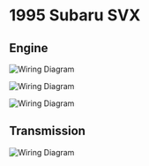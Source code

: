 # 1995 Subaru SVX

## Engine

![Wiring Diagram](Images/Subaru_svx_1995_e1.png)

![Wiring Diagram](Images/Subaru_svx_1995_e2.png)

![Wiring Diagram](Images/Subaru_svx_1995_e3.png)

## Transmission

![Wiring Diagram](Images/Subaru_svx_1995_trans.png)
